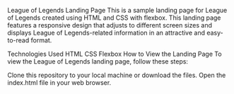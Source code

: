League of Legends Landing Page
This is a sample landing page for League of Legends created using HTML and CSS with flexbox. This landing page features a responsive design that adjusts to different screen sizes and displays League of Legends-related information in an attractive and easy-to-read format.

Technologies Used
HTML
CSS
Flexbox
How to View the Landing Page
To view the League of Legends landing page, follow these steps:

Clone this repository to your local machine or download the files.
Open the index.html file in your web browser.
